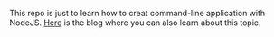 This repo is just to learn how to creat command-line application with NodeJS. [Here](https://www.digitalocean.com/community/tutorials/how-to-build-command-line-applications-with-node-js) is the blog where you can also learn about this topic.
